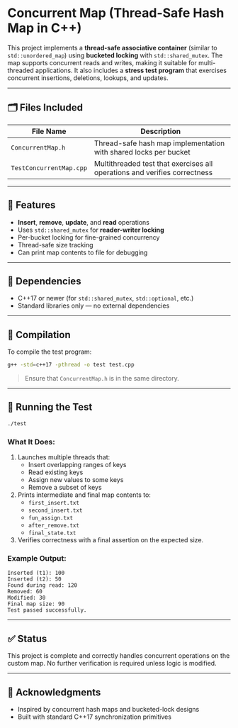 # Concurrent Map (Thread-Safe Hash Map in C++)

This project implements a **thread-safe associative container** (similar to `std::unordered_map`) using **bucketed locking** with `std::shared_mutex`. The map supports concurrent reads and writes, making it suitable for multi-threaded applications. It also includes a **stress test program** that exercises concurrent insertions, deletions, lookups, and updates.

---

## 🗂 Files Included

| File Name              | Description |
|------------------------|-------------|
| `ConcurrentMap.h`      | Thread-safe hash map implementation with shared locks per bucket |
| `TestConcurrentMap.cpp`| Multithreaded test that exercises all operations and verifies correctness |

---

## 🔐 Features

- **Insert**, **remove**, **update**, and **read** operations
- Uses `std::shared_mutex` for **reader-writer locking**
- Per-bucket locking for fine-grained concurrency
- Thread-safe size tracking
- Can print map contents to file for debugging

---

## 🧱 Dependencies

- C++17 or newer (for `std::shared_mutex`, `std::optional`, etc.)
- Standard libraries only — no external dependencies

---

## 🧪 Compilation

To compile the test program:

```bash
g++ -std=c++17 -pthread -o test test.cpp
```

> Ensure that `ConcurrentMap.h` is in the same directory.

---

## 🚀 Running the Test

```bash
./test
```

### What It Does:

1. Launches multiple threads that:
   - Insert overlapping ranges of keys
   - Read existing keys
   - Assign new values to some keys
   - Remove a subset of keys
2. Prints intermediate and final map contents to:
   - `first_insert.txt`
   - `second_insert.txt`
   - `fun_assign.txt`
   - `after_remove.txt`
   - `final_state.txt`
3. Verifies correctness with a final assertion on the expected size.

### Example Output:

```
Inserted (t1): 100
Inserted (t2): 50
Found during read: 120
Removed: 60
Modified: 30
Final map size: 90
Test passed successfully.
```

---

## ✅ Status

This project is complete and correctly handles concurrent operations on the custom map. No further verification is required unless logic is modified.

---

## 🤝 Acknowledgments

- Inspired by concurrent hash maps and bucketed-lock designs
- Built with standard C++17 synchronization primitives
